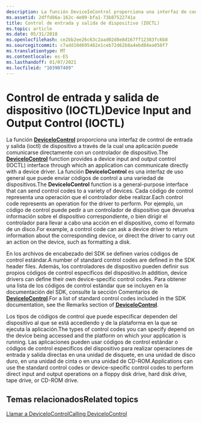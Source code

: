 ```yaml
---
description: La función DeviceIoControl proporciona una interfaz de control de entrada y salida (IOCTL) de dispositivo a través de la cual una aplicación puede comunicarse directamente con un controlador de dispositivo.
ms.assetid: 2dffd86a-162c-4e09-bfa1-73b87522741a
title: Control de entrada y salida de dispositivo (IOCTL)
ms.topic: article
ms.date: 05/31/2018
ms.openlocfilehash: ce2bb2ee26c63c2aad02d8e8d167ff12383fc6b8
ms.sourcegitcommit: c7add10d695482e1ceb72d62b8a4ebd84ea050f7
ms.translationtype: MT
ms.contentlocale: es-ES
ms.lasthandoff: 01/07/2021
ms.locfileid: "103907409"
---
```

# <a name="device-input-and-output-control-ioctl"></a><span data-ttu-id="91e29-103">Control de entrada y salida de dispositivo (IOCTL)</span><span class="sxs-lookup"><span data-stu-id="91e29-103">Device Input and Output Control (IOCTL)</span></span>

<span data-ttu-id="91e29-104">La función [**DeviceIoControl**](/windows/win32/api/ioapiset/nf-ioapiset-deviceiocontrol) proporciona una interfaz de control de entrada y salida (ioctl) de dispositivo a través de la cual una aplicación puede comunicarse directamente con un controlador de dispositivo.</span><span class="sxs-lookup"><span data-stu-id="91e29-104">The [**DeviceIoControl**](/windows/win32/api/ioapiset/nf-ioapiset-deviceiocontrol) function provides a device input and output control (IOCTL) interface through which an application can communicate directly with a device driver.</span></span> <span data-ttu-id="91e29-105">La función **DeviceIoControl** es una interfaz de uso general que puede enviar códigos de control a una variedad de dispositivos.</span><span class="sxs-lookup"><span data-stu-id="91e29-105">The **DeviceIoControl** function is a general-purpose interface that can send control codes to a variety of devices.</span></span> <span data-ttu-id="91e29-106">Cada código de control representa una operación que el controlador debe realizar.</span><span class="sxs-lookup"><span data-stu-id="91e29-106">Each control code represents an operation for the driver to perform.</span></span> <span data-ttu-id="91e29-107">Por ejemplo, un código de control puede pedir a un controlador de dispositivo que devuelva información sobre el dispositivo correspondiente, o bien dirigir el controlador para llevar a cabo una acción en el dispositivo, como el formato de un disco.</span><span class="sxs-lookup"><span data-stu-id="91e29-107">For example, a control code can ask a device driver to return information about the corresponding device, or direct the driver to carry out an action on the device, such as formatting a disk.</span></span>

<span data-ttu-id="91e29-108">En los archivos de encabezado del SDK se definen varios códigos de control estándar.</span><span class="sxs-lookup"><span data-stu-id="91e29-108">A number of standard control codes are defined in the SDK header files.</span></span> <span data-ttu-id="91e29-109">Además, los controladores de dispositivo pueden definir sus propios códigos de control específicos del dispositivo.</span><span class="sxs-lookup"><span data-stu-id="91e29-109">In addition, device drivers can define their own device-specific control codes.</span></span> <span data-ttu-id="91e29-110">Para obtener una lista de los códigos de control estándar que se incluyen en la documentación del SDK, consulte la sección Comentarios de [**DeviceIoControl**](/windows/win32/api/ioapiset/nf-ioapiset-deviceiocontrol).</span><span class="sxs-lookup"><span data-stu-id="91e29-110">For a list of standard control codes included in the SDK documentation, see the Remarks section of [**DeviceIoControl**](/windows/win32/api/ioapiset/nf-ioapiset-deviceiocontrol).</span></span>

<span data-ttu-id="91e29-111">Los tipos de códigos de control que puede especificar dependen del dispositivo al que se está accediendo y de la plataforma en la que se ejecuta la aplicación.</span><span class="sxs-lookup"><span data-stu-id="91e29-111">The types of control codes you can specify depend on the device being accessed and the platform on which your application is running.</span></span> <span data-ttu-id="91e29-112">Las aplicaciones pueden usar códigos de control estándar o códigos de control específicos del dispositivo para realizar operaciones de entrada y salida directas en una unidad de disquete, en una unidad de disco duro, en una unidad de cinta o en una unidad de CD-ROM.</span><span class="sxs-lookup"><span data-stu-id="91e29-112">Applications can use the standard control codes or device-specific control codes to perform direct input and output operations on a floppy disk drive, hard disk drive, tape drive, or CD-ROM drive.</span></span>

## <a name="related-topics"></a><span data-ttu-id="91e29-113">Temas relacionados</span><span class="sxs-lookup"><span data-stu-id="91e29-113">Related topics</span></span>

<dl> <dt>

[<span data-ttu-id="91e29-114">Llamar a DeviceIoControl</span><span class="sxs-lookup"><span data-stu-id="91e29-114">Calling DeviceIoControl</span></span>](calling-deviceiocontrol.md)
</dt> </dl>

 

 
